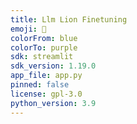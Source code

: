 ```yaml
---
title: Llm Lion Finetuning
emoji: 🐨
colorFrom: blue
colorTo: purple
sdk: streamlit
sdk_version: 1.19.0
app_file: app.py
pinned: false
license: gpl-3.0
python_version: 3.9
---
```

